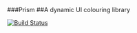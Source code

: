 ###Prism
##A dynamic UI colouring library

[![Build Status](https://ci.stylingandroid.com/jenkins/buildStatus/icon?job=Prism)](https://ci.stylingandroid.com/jenkins/view/Styling%20Android/job/Prism/)
